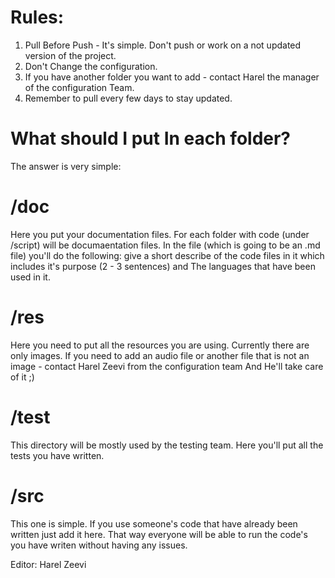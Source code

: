 # Rules:
1. Pull Before Push - It's simple. Don't push or work on a not updated version of the project.
2. Don't Change the configuration.
3. If you have another folder you want to add - contact Harel the manager of the configuration Team. 
4. Remember to pull every few days to stay updated.

# What should I put In each folder?
The answer is very simple:

# /doc 
Here you put your documentation files.
For each folder with code (under /script) will be documaentation files.
In the file (which is going to be an .md file) you'll do the following:
give a short describe of the code files in it which includes it's purpose (2 - 3 sentences)
and The languages that have been used in it.  

# /res
Here you need to put all the resources you are using. 
Currently there are only images. If you need to add an audio file or
another file that is not an image - contact Harel Zeevi from the configuration team
And He'll take care of it ;)

# /test
This directory will be mostly used by the testing team. 
Here you'll put all the tests you have written.

# /src
This one is simple.
If you use someone's code that have already been written just add it here.
That way everyone will be able to run the code's you have writen without having any issues.


Editor: Harel Zeevi
